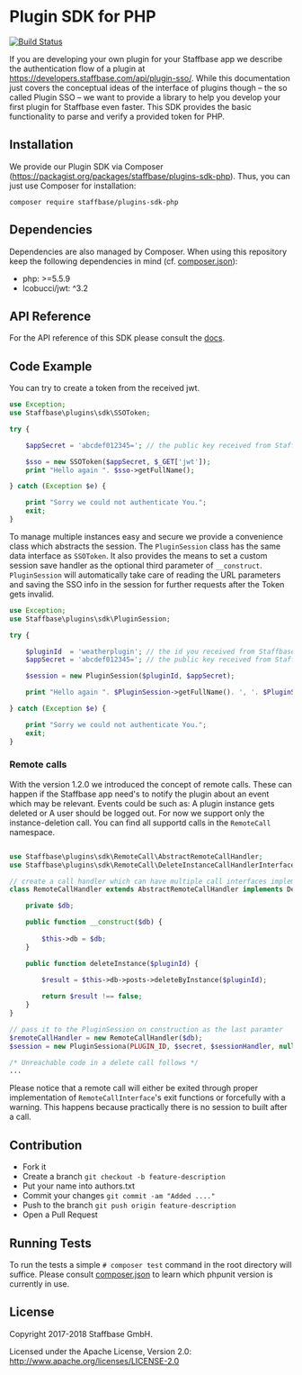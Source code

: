 # Plugin SDK for PHP

[![Build Status](https://travis-ci.org/Staffbase/plugins-sdk-php.svg?branch=master)](https://travis-ci.org/Staffbase/plugins-sdk-php)

If you are developing your own plugin for your Staffbase app we describe the authentication flow of a plugin at https://developers.staffbase.com/api/plugin-sso/. While this documentation just covers the conceptual ideas of the interface of plugins though – the so called Plugin SSO – we want to provide a library to help you develop your first plugin for Staffbase even faster. This SDK provides the basic functionality to parse and verify a provided token for PHP.

## Installation

We provide our Plugin SDK via Composer (https://packagist.org/packages/staffbase/plugins-sdk-php). Thus, you can just use Composer for installation:

```
composer require staffbase/plugins-sdk-php
```

## Dependencies

Dependencies are also managed by Composer. When using this repository keep the following dependencies in mind (cf. [composer.json](composer.json)):

* php: >=5.5.9
* lcobucci/jwt: ^3.2

## API Reference

For the API reference of this SDK please consult the [docs](doc/api.md).

## Code Example

You can try to create a token from the received jwt.

```php
use Exception;
use Staffbase\plugins\sdk\SSOToken;

try {

	$appSecret = 'abcdef012345='; // the public key received from Staffbase.

	$sso = new SSOToken($appSecret, $_GET['jwt']);
	print "Hello again ". $sso->getFullName();

} catch (Exception $e) {

	print "Sorry we could not authenticate You.";
	exit;
}
```

To manage multiple instances easy and secure we provide a convenience class which abstracts the session.
The `PluginSession` class has the same data interface as `SSOToken`. It also provides the means to set a custom session save handler as the optional third parameter of `__construct`. `PluginSession` will automatically take care of reading the URL parameters and saving the SSO info in the session for further requests after the Token gets invalid.

```php
use Exception;
use Staffbase\plugins\sdk\PluginSession;

try {

	$pluginId  = 'weatherplugin'; // the id you received from Staffbase.
	$appSecret = 'abcdef012345='; // the public key received from Staffbase.

	$session = new PluginSession($pluginId, $appSecret);

	print "Hello again ". $PluginSession->getFullName(). ', '. $PluginSession->getSessionVar('message');

} catch (Exception $e) {

	print "Sorry we could not authenticate You.";
	exit;
}
```

### Remote calls
With the version 1.2.0 we introduced the concept of remote calls. These can happen if the Staffbase app need's to notify the plugin about an event which may be relevant. Events could be such as: A plugin instance gets deleted or A user should be logged out. For now we support only the instance-deletion call. You can find all supportd calls in the `RemoteCall` namespace. 

```php

use Staffbase\plugins\sdk\RemoteCall\AbstractRemoteCallHandler;
use Staffbase\plugins\sdk\RemoteCall\DeleteInstanceCallHandlerInterface;

// create a call handler which can have multiple call interfaces implemented
class RemoteCallHandler extends AbstractRemoteCallHandler implements DeleteInstanceCallHandlerInterface {

    private $db;

    public function __construct($db) {
    
        $this->db = $db;
    } 

    public function deleteInstance($pluginId) {
    
        $result = $this->db->posts->deleteByInstance($pluginId);

        return $result !== false;
    }
}

// pass it to the PluginSession on construction as the last paramter
$remoteCallHandler = new RemoteCallHandler($db);
$session = new PluginSessiona(PLUGIN_ID, $secret, $sessionHandler, null, $remoteCallHandler);

/* Unreachable code in a delete call follows */
...

```

Please notice that a remote call will either be exited through proper implementation of `RemoteCallInterface`'s exit functions or forcefully with a warning. This happens because practically there is no session to built after a call.

## Contribution

- Fork it
- Create a branch `git checkout -b feature-description`
- Put your name into authors.txt
- Commit your changes `git commit -am "Added ...."`
- Push to the branch `git push origin feature-description`
- Open a Pull Request

## Running Tests

To run the tests a simple `# composer test` command in the root directory will suffice. Please consult [composer.json](composer.json) to learn which phpunit version is currently in use.


## License

Copyright 2017-2018 Staffbase GmbH.

Licensed under the Apache License, Version 2.0: http://www.apache.org/licenses/LICENSE-2.0
